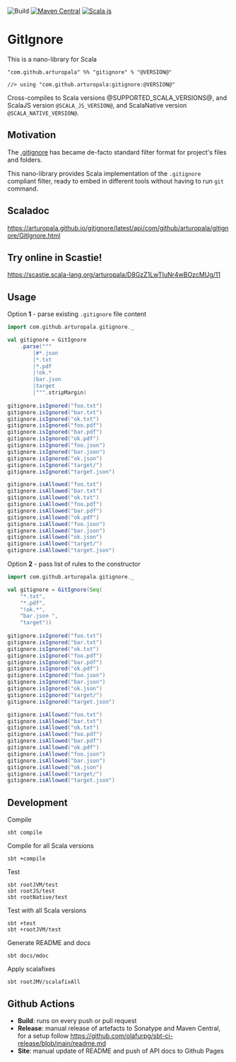 ![Build](https://github.com/arturopala/gitignore/workflows/Build/badge.svg) [![Maven Central](https://maven-badges.herokuapp.com/maven-central/com.github.arturopala/gitignore_2.13/badge.svg)](https://maven-badges.herokuapp.com/maven-central/com.github.arturopala/gitignore_2.13)
[![Scala.js](https://www.scala-js.org/assets/badges/scalajs-1.5.0.svg)](https://www.scala-js.org)

GitIgnore
===

This is a nano-library for Scala

    "com.github.arturopala" %% "gitignore" % "@VERSION@"

    //> using "com.github.arturopala:gitignore:@VERSION@"

Cross-compiles to Scala versions @SUPPORTED_SCALA_VERSIONS@, 
and ScalaJS version `@SCALA_JS_VERSION@`, and ScalaNative version `@SCALA_NATIVE_VERSION@`.

Motivation
---

The [.gitignore](https://git-scm.com/docs/gitignore) has became de-facto standard filter format for project's files and folders. 

This nano-library provides Scala implementation of the `.gitignore` compliant filter, ready to embed in different tools without having to run `git` command.

Scaladoc
---

<https://arturopala.github.io/gitignore/latest/api/com/github/arturopala/gitignore/GitIgnore.html>

Try online in Scastie!
---

<https://scastie.scala-lang.org/arturopala/D8GzZ1LwTIuNr4wBOzcMUg/11>

Usage
---

Option **1** - parse existing `.gitignore` file content

```scala mdoc
import com.github.arturopala.gitignore._

val gitignore = GitIgnore
    .parse(""" 
        |#*.json
        |*.txt
        |*.pdf
        |!ok.*
        |bar.json 
        |target  
        |""".stripMargin)
 
gitignore.isIgnored("foo.txt")
gitignore.isIgnored("bar.txt")
gitignore.isIgnored("ok.txt")
gitignore.isIgnored("foo.pdf")
gitignore.isIgnored("bar.pdf")
gitignore.isIgnored("ok.pdf")
gitignore.isIgnored("foo.json")
gitignore.isIgnored("bar.json")
gitignore.isIgnored("ok.json")
gitignore.isIgnored("target/")
gitignore.isIgnored("target.json")

gitignore.isAllowed("foo.txt")
gitignore.isAllowed("bar.txt")
gitignore.isAllowed("ok.txt")
gitignore.isAllowed("foo.pdf")
gitignore.isAllowed("bar.pdf")
gitignore.isAllowed("ok.pdf")
gitignore.isAllowed("foo.json")
gitignore.isAllowed("bar.json")
gitignore.isAllowed("ok.json")
gitignore.isAllowed("target/")
gitignore.isAllowed("target.json")
```

Option **2** - pass list of rules to the constructor

```scala mdoc:reset
import com.github.arturopala.gitignore._

val gitignore = GitIgnore(Seq(
    "*.txt",
    "*.pdf",
    "!ok.*",
    "bar.json ",
    "target"))
 
gitignore.isIgnored("foo.txt")
gitignore.isIgnored("bar.txt")
gitignore.isIgnored("ok.txt")
gitignore.isIgnored("foo.pdf")
gitignore.isIgnored("bar.pdf")
gitignore.isIgnored("ok.pdf")
gitignore.isIgnored("foo.json")
gitignore.isIgnored("bar.json")
gitignore.isIgnored("ok.json")
gitignore.isIgnored("target/")
gitignore.isIgnored("target.json")

gitignore.isAllowed("foo.txt")
gitignore.isAllowed("bar.txt")
gitignore.isAllowed("ok.txt")
gitignore.isAllowed("foo.pdf")
gitignore.isAllowed("bar.pdf")
gitignore.isAllowed("ok.pdf")
gitignore.isAllowed("foo.json")
gitignore.isAllowed("bar.json")
gitignore.isAllowed("ok.json")
gitignore.isAllowed("target/")
gitignore.isAllowed("target.json")
```

Development
---

Compile

    sbt compile

Compile for all Scala versions

    sbt +compile

Test

    sbt rootJVM/test
    sbt rootJS/test
    sbt rootNative/test

Test with all Scala versions

    sbt +test
    sbt +rootJVM/test


Generate README and docs

    sbt docs/mdoc

Apply scalafixes

    sbt rootJMV/scalafixAll    

Github Actions
---

 - **Build**: runs on every push or pull request
 - **Release**: manual release of artefacts to Sonatype and Maven Central, for a setup follow <https://github.com/olafurpg/sbt-ci-release/blob/main/readme.md>
 - **Site**: manual update of README and push of API docs to Github Pages
